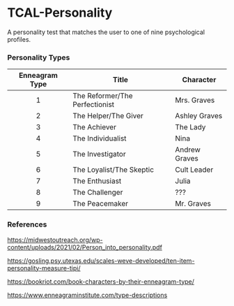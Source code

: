 # TCAL-Personality

A personality test that matches the user to one of nine psychological profiles.

### Personality Types

| Enneagram Type | Title                          | Character     |
|:--------------:|--------------------------------|---------------|
|        1       | The Reformer/The Perfectionist | Mrs. Graves   |
|        2       | The Helper/The Giver           | Ashley Graves |
|        3       | The Achiever                   | The Lady      |
|        4       | The Individualist              | Nina          |
|        5       | The Investigator               | Andrew Graves |
|        6       | The Loyalist/The Skeptic       | Cult Leader   |
|        7       | The Enthusiast                 | Julia         |
|        8       | The Challenger                 | ???           |
|        9       | The Peacemaker                 | Mr. Graves    |

### References

https://midwestoutreach.org/wp-content/uploads/2021/02/Person_into_personality.pdf

https://gosling.psy.utexas.edu/scales-weve-developed/ten-item-personality-measure-tipi/

https://bookriot.com/book-characters-by-their-enneagram-type/

https://www.enneagraminstitute.com/type-descriptions
